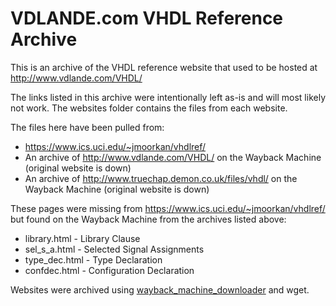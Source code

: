 # VDLANDE.com VHDL Reference Archive

This is an archive of the VHDL reference website that used to be hosted at http://www.vdlande.com/VHDL/

The links listed in this archive were intentionally left as-is and will most likely not work. The websites folder contains the files from each website.

The files here have been pulled from:
* https://www.ics.uci.edu/~jmoorkan/vhdlref/
* An archive of http://www.vdlande.com/VHDL/ on the Wayback Machine (original website is down)
* An archive of http://www.truechap.demon.co.uk/files/vhdl/ on the Wayback Machine (original website is down)

These pages were missing from https://www.ics.uci.edu/~jmoorkan/vhdlref/ but found on the Wayback Machine from the archives listed above:
* library.html  -   Library Clause
* sel_s_a.html  -   Selected Signal Assignments
* type_dec.html -   Type Declaration
* confdec.html  -   Configuration Declaration

Websites were archived using [wayback_machine_downloader](https://github.com/hartator/wayback-machine-downloader) and wget.
